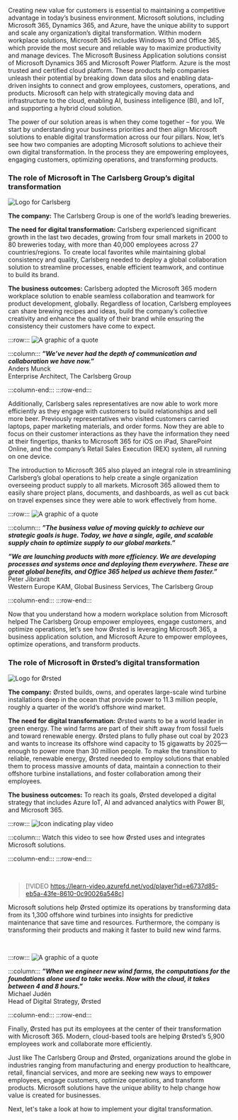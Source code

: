 Creating new value for customers is essential to maintaining a competitive advantage in today’s business environment. Microsoft solutions, including Microsoft 365, Dynamics 365, and Azure, have the unique ability to support and scale any organization’s digital transformation. Within modern workplace solutions, Microsoft 365 includes Windows 10 and Office 365, which provide the most secure and reliable way to maximize productivity and manage devices. The Microsoft Business Application solutions consist of Microsoft Dynamics 365 and Microsoft Power Platform. Azure is the most trusted and certified cloud platform. These products help companies unleash their potential by breaking down data silos and enabling data-driven insights to connect and grow employees, customers, operations, and products. Microsoft can help with strategically moving data and infrastructure to the cloud, enabling AI, business intelligence (BI), and IoT, and supporting a hybrid cloud solution. 

The power of our solution areas is when they come together – for you. We start by understanding your business priorities and then align Microsoft solutions to enable digital transformation across our four pillars. Now, let’s see how two companies are adopting Microsoft solutions to achieve their own digital transformation. In the process they are empowering employees, engaging customers, optimizing operations, and transforming products.

### The role of Microsoft in The Carlsberg Group’s digital transformation

![Logo for Carlsberg](../media/ic-gm02-carlsberg.png)

**The company:** The Carlsberg Group is one of the world’s leading breweries.

**The need for digital transformation:** Carlsberg experienced significant growth in the last two decades, growing from four small markets in 2000 to 80 breweries today, with more than 40,000 employees across 27 countries/regions. To create local favorites while maintaining global consistency and quality, Carlsberg needed to deploy a global collaboration solution to streamline processes, enable efficient teamwork, and continue to build its brand.

**The business outcomes:** Carlsberg adopted the Microsoft 365 modern workplace solution to enable seamless collaboration and teamwork for product development, globally. Regardless of location, Carlsberg employees can share brewing recipes and ideas, build the company’s collective creativity and enhance the quality of their brand while ensuring the consistency their customers have come to expect.

:::row:::
![A graphic of a quote](../media/quote.png)

:::column:::
***”We’ve never had the depth of communication and collaboration we have now.”***
</br>Anders Munck
</br>Enterprise Architect, The Carlsberg Group

:::column-end:::
:::row-end:::


Additionally, Carlsberg sales representatives are now able to work more efficiently as they engage with customers to build relationships and sell more beer. Previously representatives who visited customers carried laptops, paper marketing materials, and order forms. Now they are able to focus on their customer interactions as they have the information they need at their fingertips, thanks to Microsoft 365 for iOS on iPad, SharePoint Online, and the company’s Retail Sales Execution (REX) system, all running on one device.

The introduction to Microsoft 365 also played an integral role in streamlining Carlsberg’s global operations to help create a single organization overseeing product supply to all markets. Microsoft 365 allowed them to easily share project plans, documents, and dashboards, as well as cut back on travel expenses since they were able to work effectively from home.

:::row:::
![A graphic of a quote](../media/quote.png)

:::column:::
***”The business value of moving quickly to achieve our strategic goals is huge. Today, we have a single, agile, and scalable supply chain to optimize supply to our global markets.”***</br>

***”We are launching products with more efficiency. We are developing processes and systems once and deploying them everywhere. These are great global benefits, and Office 365 helped us achieve them faster.”***
</br>Peter Jibrandt
</br>Western Europe KAM, Global Business Services, The Carlsberg Group

:::column-end:::
:::row-end:::

Now that you understand how a modern workplace solution from Microsoft helped The Carlsberg Group empower employees, engage customers, and optimize operations, let’s see how Ørsted is leveraging Microsoft 365, a business application solution, and Microsoft Azure to empower employees, optimize operations, and transform products.

### The role of Microsoft in Ørsted’s digital transformation

![Logo for Ørsted](../media/ic-gm02-orsted-logo.png)

**The company:** Ørsted builds, owns, and operates large-scale wind turbine installations deep in the ocean that provide power to 11.3 million people, roughly a quarter of the world’s offshore wind market.

**The need for digital transformation:** Ørsted wants to be a world leader in green energy. The wind farms are part of their shift away from fossil fuels and toward renewable energy. Ørsted plans to fully phase out coal by 2023 and wants to increase its offshore wind capacity to 15 gigawatts by 2025—enough to power more than 30 million people. To make the transition to reliable, renewable energy, Ørsted needed to employ solutions that enabled them to process massive amounts of data, maintain a connection to their offshore turbine installations, and foster collaboration among their employees.

**The business outcomes:** To reach its goals, Ørsted developed a digital strategy that includes Azure IoT, AI and advanced analytics with Power BI, and Microsoft 365.

:::row:::
![Icon indicating play video](../media/video-icon.png)

:::column:::
Watch this video to see how Ørsted uses and integrates Microsoft solutions.

:::column-end:::
:::row-end:::

</br>

> [!VIDEO https://learn-video.azurefd.net/vod/player?id=e6737d85-eb5a-43fe-8610-0c90026a548c]

Microsoft solutions help Ørsted optimize its operations by transforming data from its 1,300 offshore wind turbines into insights for predictive maintenance that save time and resources. Furthermore, the company is transforming their products and making it faster to build new wind farms.

</br>

:::row:::
![A graphic of a quote](../media/quote.png)

:::column:::
***”When we engineer new wind farms, the computations for the foundations alone used to take weeks. Now with the cloud, it takes between 4 and 8 hours.”***
</br>Michael Judén
</br>Head of Digital Strategy, Ørsted

:::column-end:::
:::row-end:::


Finally, Ørsted has put its employees at the center of their transformation with Microsoft 365. Modern, cloud-based tools are helping Ørsted’s 5,900 employees work and collaborate more efficiently.

Just like The Carlsberg Group and Ørsted, organizations around the globe in industries ranging from manufacturing and energy production to healthcare, retail, financial services, and more are seeking new ways to empower employees, engage customers, optimize operations, and transform products. Microsoft solutions have the unique ability to help change how value is created for businesses.


Next, let's take a look at how to implement your digital transformation.
